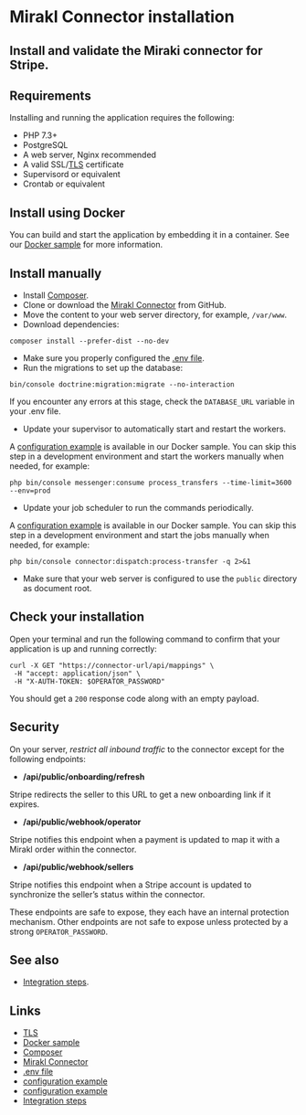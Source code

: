# Mirakl Connector installation

## Install and validate the Miraki connector for Stripe.

## Requirements

Installing and running the application requires the following:

- PHP 7.3+
- PostgreSQL
- A web server, Nginx recommended
- A valid SSL/[TLS](https://docs.stripe.com/security/guide#tls) certificate
- Supervisord or equivalent
- Crontab or equivalent

## Install using Docker

You can build and start the application by embedding it in a container. See our
[Docker
sample](https://github.com/stripe/stripe-mirakl-connector/tree/master/examples/docker)
for more information.

## Install manually

- Install [Composer](https://getcomposer.org/download/).
- Clone or download the [Mirakl
Connector](https://github.com/stripe/stripe-mirakl-connector.git) from GitHub.
- Move the content to your web server directory, for example, `/var/www`.
- Download dependencies:

```
composer install --prefer-dist --no-dev
```

- Make sure you properly configured the [.env
file](https://docs.stripe.com/connectors/mirakl/configuration).
- Run the migrations to set up the database:

```
bin/console doctrine:migration:migrate --no-interaction
```

If you encounter any errors at this stage, check the `DATABASE_URL` variable in
your .env file.

- Update your supervisor to automatically start and restart the workers.

A [configuration
example](https://github.com/stripe/stripe-mirakl-connector/blob/master/examples/docker/app/config/supervisord.conf)
is available in our Docker sample. You can skip this step in a development
environment and start the workers manually when needed, for example:

```
php bin/console messenger:consume process_transfers --time-limit=3600 --env=prod
```

- Update your job scheduler to run the commands periodically.

A [configuration
example](https://github.com/stripe/stripe-mirakl-connector/blob/master/examples/docker/app/config/crontab)
is available in our Docker sample. You can skip this step in a development
environment and start the jobs manually when needed, for example:

```
php bin/console connector:dispatch:process-transfer -q 2>&1
```

- Make sure that your web server is configured to use the `public` directory as
document root.

## Check your installation

Open your terminal and run the following command to confirm that your
application is up and running correctly:

```
curl -X GET "https://connector-url/api/mappings" \
 -H "accept: application/json" \
 -H "X-AUTH-TOKEN: $OPERATOR_PASSWORD"
```

You should get a `200` response code along with an empty payload.

## Security

On your server, *restrict all inbound traffic* to the connector except for the
following endpoints:

- **/api/public/onboarding/refresh**

Stripe redirects the seller to this URL to get a new onboarding link if it
expires.
- **/api/public/webhook/operator**

Stripe notifies this endpoint when a payment is updated to map it with a Mirakl
order within the connector.
- **/api/public/webhook/sellers**

Stripe notifies this endpoint when a Stripe account is updated to synchronize
the seller’s status within the connector.

These endpoints are safe to expose, they each have an internal protection
mechanism. Other endpoints are not safe to expose unless protected by a strong
`OPERATOR_PASSWORD`.

## See also

- [Integration
steps](https://docs.stripe.com/connectors/mirakl#integration-steps).

## Links

- [TLS](https://docs.stripe.com/security/guide#tls)
- [Docker
sample](https://github.com/stripe/stripe-mirakl-connector/tree/master/examples/docker)
- [Composer](https://getcomposer.org/download/)
- [Mirakl Connector](https://github.com/stripe/stripe-mirakl-connector.git)
- [.env file](https://docs.stripe.com/connectors/mirakl/configuration)
- [configuration
example](https://github.com/stripe/stripe-mirakl-connector/blob/master/examples/docker/app/config/supervisord.conf)
- [configuration
example](https://github.com/stripe/stripe-mirakl-connector/blob/master/examples/docker/app/config/crontab)
- [Integration
steps](https://docs.stripe.com/connectors/mirakl#integration-steps)